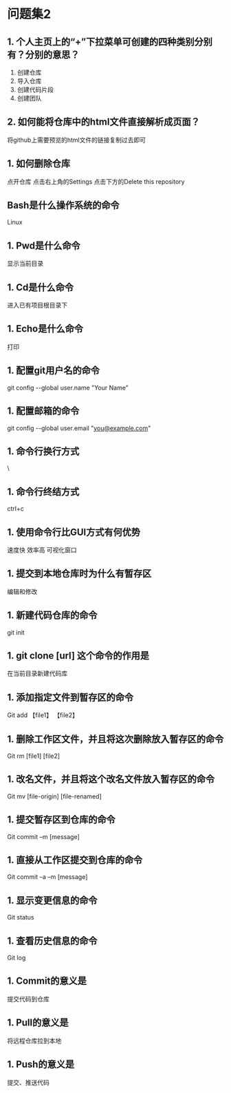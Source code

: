 # 问题集2
## 1. 个人主页上的“+”下拉菜单可创建的四种类别分别有？分别的意思？
1. 创建仓库 
2. 导入仓库
3. 创建代码片段 
4. 创建团队  
## 2. 如何能将仓库中的html文件直接解析成页面？

将github上需要预览的html文件的链接复制过去即可
## 1. 如何删除仓库

点开仓库 点击右上角的Settings  点击下方的Delete this repository 
## Bash是什么操作系统的命令

Linux
## 1. Pwd是什么命令

显示当前目录 
## 1. Cd是什么命令

进入已有项目根目录下
## 1. Echo是什么命令

打印
## 1. 配置git用户名的命令

git config --global user.name "Your Name"
## 1. 配置邮箱的命令

git config --global user.email "you@example.com"
## 1. 命令行换行方式

\
## 1. 命令行终结方式

ctrl+c
## 1. 使用命令行比GUI方式有何优势

速度快  效率高 可视化窗口  
## 1. 提交到本地仓库时为什么有暂存区

编辑和修改
## 1. 新建代码仓库的命令

git init
## 1. git clone [url] 这个命令的作用是

在当前目录新建代码库
## 1. 添加指定文件到暂存区的命令

Git add 【file1】 【file2】
## 1. 删除工作区文件，并且将这次删除放入暂存区的命令

Git rm [file1] [file2]
## 1. 改名文件，并且将这个改名文件放入暂存区的命令

Git mv [file-origin] [file-renamed]
## 1. 提交暂存区到仓库的命令

Git commit –m [message]
## 1. 直接从工作区提交到仓库的命令

Git commit –a –m [message]
## 1. 显示变更信息的命令

Git status
## 1. 查看历史信息的命令

Git log
## 1. Commit的意义是

提交代码到仓库
## 1. Pull的意义是

将远程仓库拉到本地
## 1. Push的意义是

提交、推送代码
